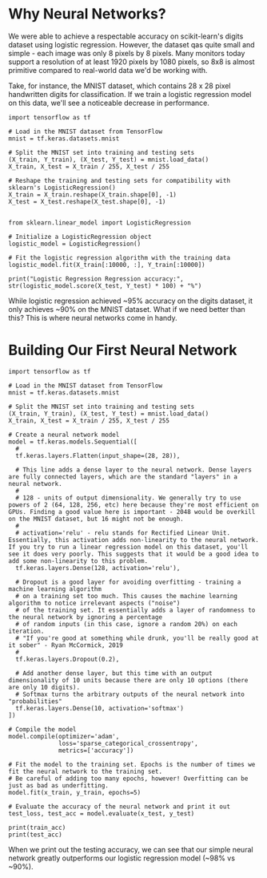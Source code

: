 # Why Neural Networks?
We were able to achieve a respectable accuracy on scikit-learn's digits dataset using logistic regression. However, the dataset qas quite small and simple - each image was only 8 pixels by 8 pixels. Many monitors today support a resolution of at least 1920 pixels by 1080 pixels, so 8x8 is almost primitive compared to real-world data we'd be working with.

Take, for instance, the MNIST dataset, which contains 28 x 28 pixel handwritten digits for classification. If we train a logistic regression model on this data, we'll see a noticeable decrease in performance. 
```
import tensorflow as tf

# Load in the MNIST dataset from TensorFlow
mnist = tf.keras.datasets.mnist

# Split the MNIST set into training and testing sets
(X_train, Y_train), (X_test, Y_test) = mnist.load_data()
X_train, X_test = X_train / 255, X_test / 255

# Reshape the training and testing sets for compatibility with sklearn's LogisticRegression()
X_train = X_train.reshape(X_train.shape[0], -1)
X_test = X_test.reshape(X_test.shape[0], -1)


from sklearn.linear_model import LogisticRegression

# Initialize a LogisticRegression object
logistic_model = LogisticRegression()

# Fit the logistic regression algorithm with the training data
logistic_model.fit(X_train[:10000, :], Y_train[:10000])

print("Logistic Regression Regression accuracy:", str(logistic_model.score(X_test, Y_test) * 100) + "%")
```

While logistic regression achieved ~95% accuracy on the digits dataset, it only achieves ~90% on the MNIST dataset. What if we need better than this? This is where neural networks come in handy. 

# Building Our First Neural Network
```
import tensorflow as tf

# Load in the MNIST dataset from TensorFlow
mnist = tf.keras.datasets.mnist

# Split the MNIST set into training and testing sets
(X_train, Y_train), (X_test, Y_test) = mnist.load_data()
X_train, X_test = X_train / 255, X_test / 255

# Create a neural network model
model = tf.keras.models.Sequential([
  # 
  tf.keras.layers.Flatten(input_shape=(28, 28)),
  
  # This line adds a dense layer to the neural network. Dense layers are fully connected layers, which are the standard "layers" in a neural network.
  #
  # 128 - units of output dimensionality. We generally try to use powers of 2 (64, 128, 256, etc) here because they're most efficient on GPUs. Finding a good value here is important - 2048 would be overkill on the MNIST dataset, but 16 might not be enough.
  #
  # activation='relu' - relu stands for Rectified Linear Unit. Essentially, this activation adds non-linearity to the neural network. If you try to run a linear regression model on this dataset, you'll see it does very poorly. This suggests that it would be a good idea to add some non-linearity to this problem.
  tf.keras.layers.Dense(128, activation='relu'),
  
  # Dropout is a good layer for avoiding overfitting - training a machine learning algorithm
  # on a training set too much. This causes the machine learning algorithm to notice irrelevant aspects ("noise")
  # of the training set. It essentially adds a layer of randomness to the neural network by ignoring a percentage
  # of random inputs (in this case, ignore a random 20%) on each iteration. 
  # "If you're good at something while drunk, you'll be really good at it sober" - Ryan McCormick, 2019
  # 
  tf.keras.layers.Dropout(0.2),
  
  # Add another dense layer, but this time with an output dimensionality of 10 units because there are only 10 options (there are only 10 digits).
  # Softmax turns the arbitrary outputs of the neural network into "probabilities"
  tf.keras.layers.Dense(10, activation='softmax')
])

# Compile the model
model.compile(optimizer='adam',
              loss='sparse_categorical_crossentropy',
              metrics=['accuracy'])

# Fit the model to the training set. Epochs is the number of times we fit the neural network to the training set.
# Be careful of adding too many epochs, however! Overfitting can be just as bad as underfitting.
model.fit(x_train, y_train, epochs=5)

# Evaluate the accuracy of the neural network and print it out
test_loss, test_acc = model.evaluate(x_test, y_test)

print(train_acc)
print(test_acc)
```

When we print out the testing accuracy, we can see that our simple neural network greatly outperforms our logistic regression model (~98% vs ~90%).



